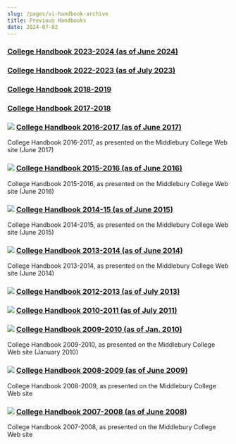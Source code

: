 ```yaml
---
slug: /pages/vi-handbook-archive
title: Previous Handbooks
date: 2024-07-02
---
```

### [College Handbook 2023-2024 (as of June 2024)](/assets/middlebury-handbook-23-24.pdf)

### [College Handbook 2022-2023 (as of July 2023)](/assets/middlebury_handbook_2022-2023.pdf)

### [College Handbook 2018-2019](https://web.archive.org/web/20210115184109/http://www.middlebury.edu/about/handbook/handbook_archive/handbook-2018-2019)

### [College Handbook 2017-2018](https://web.archive.org/web/20210115184109/http://www.middlebury.edu/about/handbook/handbook_archive/handbook-2017-2018)

### ![](https://www.middlebury.edu/modules/file/icons/application-pdf.png) [College Handbook 2016-2017 (as of June 2017)](https://www.middlebury.edu/office/sites/www.middlebury.edu.office/files/2022-12/collegehandbookmiddlebury2016_2017.pdf?fv=acSouxDD)

College Handbook 2016-2017, as presented on the Middlebury College Web site (June 2017)

### ![](https://www.middlebury.edu/modules/file/icons/application-pdf.png) [College Handbook 2015-2016 (as of June 2016)](https://www.middlebury.edu/office/sites/www.middlebury.edu.office/files/2022-12/collegehandbookmiddlebury2015_2016.pdf?fv=7tQsUA7)

College Handbook 2015-2016, as presented on the Middlebury College Web site (June 2016)

### ![](https://www.middlebury.edu/modules/file/icons/application-pdf.png) [College Handbook 2014-15 (as of June 2015)](https://www.middlebury.edu/office/sites/www.middlebury.edu.office/files/2022-12/collegehandbookmiddlebury2014_2015.pdf?fv=8R9qHk_t)

College Handbook 2014-2015, as presented on the Middlebury College Web site (June 2015)

### ![](https://www.middlebury.edu/modules/file/icons/application-pdf.png) [College Handbook 2013-2014 (as of June 2014)](https://www.middlebury.edu/office/sites/www.middlebury.edu.office/files/2022-12/collegehandbookmiddlebury2013_2014.pdf?fv=AysFKVjv)

College Handbook 2013-2014, as presented on the Middlebury College Web site (June 2014)

### ![](https://www.middlebury.edu/modules/file/icons/application-pdf.png) [College Handbook 2012-2013 (as of July 2013)](https://www.middlebury.edu/office/sites/www.middlebury.edu.office/files/2022-12/collegehandbookmiddlebury2012_2013.pdf?fv=QG_aeHsd)

### ![](https://www.middlebury.edu/modules/file/icons/application-pdf.png) [College Handbook 2010-2011 (as of July 2011)](https://www.middlebury.edu/office/sites/www.middlebury.edu.office/files/2022-12/collegehandbookmiddlebury2010_2011.pdf?fv=ri03udQT)

### ![](https://www.middlebury.edu/modules/file/icons/application-pdf.png) [College Handbook 2009-2010 (as of Jan. 2010)](https://www.middlebury.edu/office/sites/www.middlebury.edu.office/files/2022-12/collegehandbookmiddlebury2009_2010.pdf?fv=r4h2unEb)

College Handbook 2009-2010, as presented on the Middlebury College Web site (January 2010)

### ![](https://www.middlebury.edu/modules/file/icons/application-pdf.png) [College Handbook 2008-2009 (as of June 2009)](https://www.middlebury.edu/office/sites/www.middlebury.edu.office/files/2022-12/collegehandbookmiddlebury2008_2009.pdf?fv=5qX5CVDM)

College Handbook 2008-2009, as presented on the Middlebury College Web site

### ![](https://www.middlebury.edu/modules/file/icons/application-pdf.png) [College Handbook 2007-2008 (as of June 2008)](https://www.middlebury.edu/office/sites/www.middlebury.edu.office/files/2022-12/collegehandbookmiddlebury2007_2008.pdf?fv=SrlJAH96)

College Handbook 2007-2008, as presented on the Middlebury College Web site
